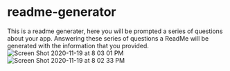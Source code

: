# readme-generator
This is a readme generater, here you will be prompted a series of questions about your app. Answering these series of questions a ReadMe will be generated with the information that you provided.
![Screen Shot 2020-11-19 at 8 03 01 PM](https://user-images.githubusercontent.com/68933887/99757259-de25ff00-2aa3-11eb-97a2-670ec18e6c46.png)
![Screen Shot 2020-11-19 at 8 02 33 PM](https://user-images.githubusercontent.com/68933887/99757224-cf3f4c80-2aa3-11eb-848a-c5860f707d5d.png)

